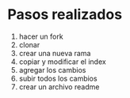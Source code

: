 # Pasos realizados
1. hacer un fork
2. clonar
3. crear una nueva rama
4. copiar y modificar el index
5. agregar los cambios 
6. subir todos los cambios 
7. crear un archivo readme